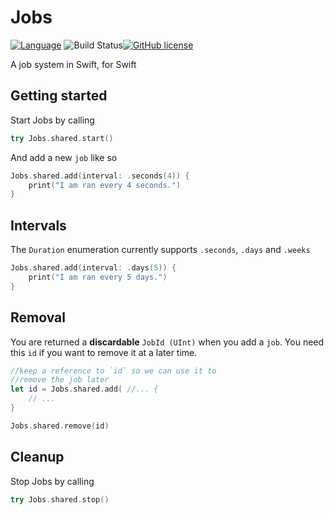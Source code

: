 # Jobs
[![Language](https://img.shields.io/badge/Swift-3-brightgreen.svg)](http://swift.org) ![Build Status](https://travis-ci.org/BrettRToomey/Jobs.svg?branch=master)[![GitHub license](https://img.shields.io/badge/license-MIT-blue.svg)](https://raw.githubusercontent.com/BrettRToomey/Jobs/master/LICENSE.md)

A job system in Swift, for Swift

## Getting started
Start Jobs by calling
```swift
try Jobs.shared.start()
```

And add a new `job` like so
```swift
Jobs.shared.add(interval: .seconds(4)) {
    print("I am ran every 4 seconds.")
}
```

## Intervals
The `Duration` enumeration currently supports `.seconds`, `.days` and `.weeks`
```swift
Jobs.shared.add(interval: .days(5)) {
    print("I am ran every 5 days.")
}
```

## Removal
You are returned a **discardable** `JobId (UInt)` when you add a `job`. You need this `id` if you want to remove it at a later time.
```swift
//keep a reference to `id` so we can use it to
//remove the job later
let id = Jobs.shared.add( //... {
    // ...
}

Jobs.shared.remove(id)
```

## Cleanup
Stop Jobs by calling 
```swift
try Jobs.shared.stop()
```